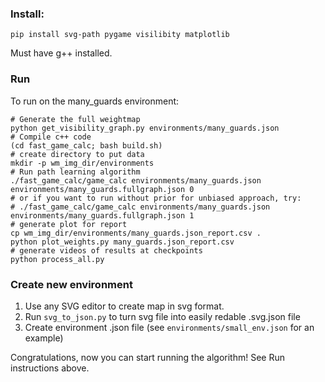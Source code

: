 ### Install:

```
pip install svg-path pygame visilibity matplotlib
```

Must have g++ installed.


### Run

To run on the many_guards environment:

```
# Generate the full weightmap
python get_visibility_graph.py environments/many_guards.json
# Compile c++ code
(cd fast_game_calc; bash build.sh)
# create directory to put data
mkdir -p wm_img_dir/environments
# Run path learning algorithm
./fast_game_calc/game_calc environments/many_guards.json environments/many_guards.fullgraph.json 0
# or if you want to run without prior for unbiased approach, try:
# ./fast_game_calc/game_calc environments/many_guards.json environments/many_guards.fullgraph.json 1
# generate plot for report
cp wm_img_dir/environments/many_guards.json_report.csv .
python plot_weights.py many_guards.json_report.csv
# generate videos of results at checkpoints
python process_all.py
```

### Create new environment

1. Use any SVG editor to create map in svg format.
2. Run `svg_to_json.py` to turn svg file into easily redable .svg.json file
3. Create environment .json file (see `environments/small_env.json` for an example)

Congratulations, now you can start running the algorithm! See Run instructions above.
